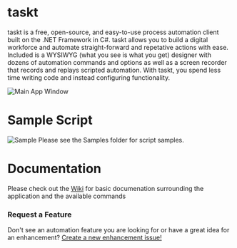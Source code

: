
# taskt
taskt is a free, open-source, and easy-to-use process automation client built on the .NET Framework in C#.  taskt allows you to build a digital workforce and automate straight-forward and repetative actions with ease.  Included is a WYSIWYG (what you see is what you get) designer with dozens of automation commands and options as well as a screen recorder that records and replays scripted automation. With taskt, you spend less time writing code and instead configuring functionality.

![Main App Window](https://i.imgur.com/BbaGB75.png)

# Sample Script
![Sample](https://i.imgur.com/zMJ9UuV.png)
Please see the Samples folder for script samples.

# Documentation
Please check out the [Wiki](https://github.com/saucepleez/taskt/wiki) for basic documenation surrounding the application and the available commands

### Request a Feature
Don't see an automation feature you are looking for or have a great idea for an enhancement?  [Create a new enhancement issue!](https://github.com/saucepleez/taskt/issues/new)
